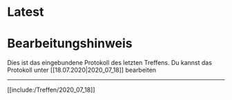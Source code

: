 # Latest

# Bearbeitungshinweis
Dies ist das eingebundene Protokoll des letzten Treffens.
Du kannst das Protokoll unter [[18.07.2020|2020_07_18]] bearbeiten

---

[[include:/Treffen/2020_07_18]]
